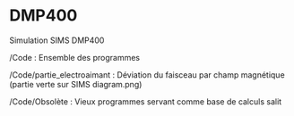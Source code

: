 # DMP400
Simulation SIMS DMP400


/Code : Ensemble des programmes

/Code/partie_electroaimant : Déviation du faisceau par champ magnétique (partie verte sur SIMS diagram.png)

/Code/Obsolète : Vieux programmes servant comme base de calculs
salit
